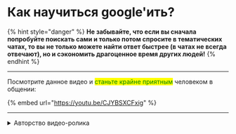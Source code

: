 # Как научиться google'ить?

{% hint style="danger" %}
**Не забывайте, что если вы сначала попробуйте поискать сами и только потом спросите в тематических чатах, то вы не только можете найти ответ быстрее (в чатах не всегда отвечают), но и сэкономить драгоценное время других людей!**
{% endhint %}

***

Посмотрите данное видео и <mark style="color:green;">станьте крайне приятным</mark> человеком в общении:

{% embed url="https://youtu.be/CJYBSXCFxig" %}

***

<details>

<summary>Авторство видео-ролика</summary>

Alice's Library не имеет никакого отношение к данному [видео-ролику](https://youtu.be/CJYBSXCFxig). Автор оригинала: [Хауди Хо](https://youtube.com/c/HowdyhoNet)

</details>
